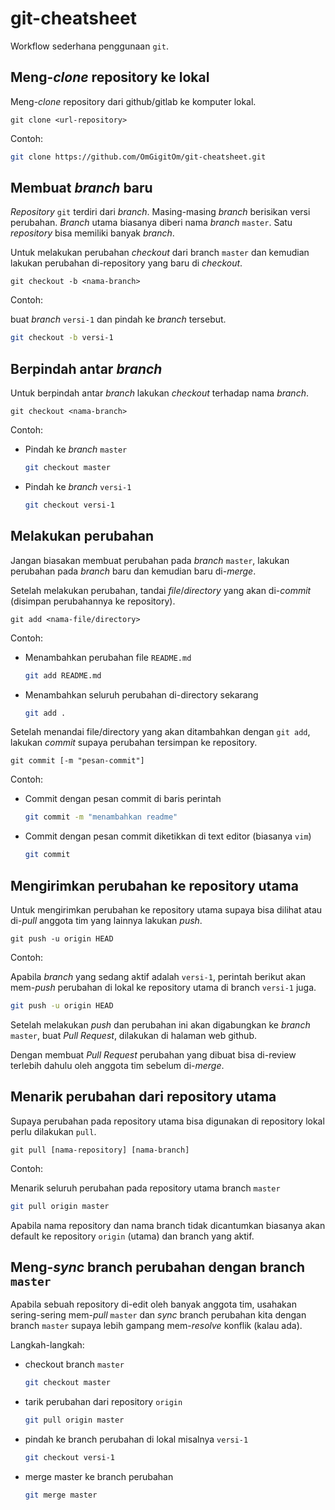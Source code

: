 # git-cheatsheet

Workflow sederhana penggunaan `git`.

## Meng-_clone_ repository ke lokal

Meng-_clone_ repository dari github/gitlab ke komputer lokal.

`git clone <url-repository>`

Contoh:

```sh
git clone https://github.com/OmGigitOm/git-cheatsheet.git
```

## Membuat _branch_ baru

_Repository_ `git` terdiri dari _branch_. Masing-masing _branch_ berisikan versi perubahan. _Branch_ utama biasanya diberi nama _branch_ `master`. Satu _repository_ bisa memiliki banyak _branch_.

Untuk melakukan perubahan _checkout_ dari branch `master` dan kemudian lakukan perubahan di-repository yang baru di _checkout_.

`git checkout -b <nama-branch>`

Contoh:

buat _branch_ `versi-1` dan pindah ke _branch_ tersebut.
```sh
git checkout -b versi-1
```

## Berpindah antar _branch_

Untuk berpindah antar _branch_ lakukan _checkout_ terhadap nama _branch_.

`git checkout <nama-branch>`

Contoh:

* Pindah ke _branch_ `master`
  ```sh
  git checkout master
  ```
* Pindah ke _branch_ `versi-1`
  ```sh
  git checkout versi-1
  ```

## Melakukan perubahan

Jangan biasakan membuat perubahan pada _branch_ `master`, lakukan perubahan pada _branch_ baru dan kemudian baru di-_merge_.

Setelah melakukan perubahan, tandai _file_/_directory_ yang akan di-_commit_ (disimpan perubahannya ke repository).

`git add <nama-file/directory>`

Contoh:

* Menambahkan perubahan file `README.md`
  ```sh
  git add README.md
  ```
* Menambahkan seluruh perubahan di-directory sekarang
  ```sh
  git add .
  ```

Setelah menandai file/directory yang akan ditambahkan dengan `git add`, lakukan _commit_ supaya perubahan tersimpan ke repository.

`git commit [-m "pesan-commit"]`

Contoh:

* Commit dengan pesan commit di baris perintah
  ```sh
  git commit -m "menambahkan readme"
  ```
* Commit dengan pesan commit diketikkan di text editor (biasanya `vim`)
  ```sh
  git commit
  ```

## Mengirimkan perubahan ke repository utama

Untuk mengirimkan perubahan ke repository utama supaya bisa dilihat atau di-_pull_ anggota tim yang lainnya lakukan _push_.

`git push -u origin HEAD`

Contoh:

Apabila _branch_ yang sedang aktif adalah `versi-1`, perintah berikut akan mem-_push_ perubahan di lokal ke repository utama di branch `versi-1` juga.
```sh
git push -u origin HEAD
```

Setelah melakukan _push_ dan perubahan ini akan digabungkan ke _branch_ `master`, buat _Pull Request_, dilakukan di halaman web github.

Dengan membuat _Pull Request_ perubahan yang dibuat bisa di-review terlebih dahulu oleh anggota tim sebelum di-_merge_.

## Menarik perubahan dari repository utama

Supaya perubahan pada repository utama bisa digunakan di repository lokal perlu dilakukan `pull`.

`git pull [nama-repository] [nama-branch]`

Contoh:

Menarik seluruh perubahan pada repository utama branch `master`
```sh
git pull origin master
```

Apabila nama repository dan nama branch tidak dicantumkan biasanya akan default ke repository `origin` (utama) dan branch yang aktif.

## Meng-_sync_ branch perubahan dengan branch `master`

Apabila sebuah repository di-edit oleh banyak anggota tim, usahakan sering-sering mem-_pull_ `master` dan _sync_ branch perubahan kita dengan branch `master` supaya lebih gampang mem-_resolve_ konflik (kalau ada).

Langkah-langkah:
* checkout branch `master`
  ```sh
  git checkout master
  ```
* tarik perubahan dari repository `origin`
  ```sh
  git pull origin master
  ```
* pindah ke branch perubahan di lokal misalnya `versi-1`
  ```sh
  git checkout versi-1
  ```
* merge master ke branch perubahan
  ```sh
  git merge master
  ```
